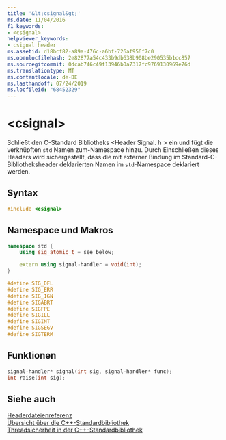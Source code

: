 ```yaml
---
title: '&lt;csignal&gt;'
ms.date: 11/04/2016
f1_keywords:
- <csignal>
helpviewer_keywords:
- csignal header
ms.assetid: d18bcf82-a89a-476c-a6bf-726af956f7c0
ms.openlocfilehash: 2e82877a54c433b9db638b908be290535b1cc857
ms.sourcegitcommit: 0dcab746c49f13946b0a7317fc9769130969e76d
ms.translationtype: MT
ms.contentlocale: de-DE
ms.lasthandoff: 07/24/2019
ms.locfileid: "68452329"
---
```

# <a name="ltcsignalgt"></a>&lt;csignal&gt;

Schließt den C-Standard Bibliotheks \<Header Signal. h > ein und fügt die verknüpften `std` Namen zum-Namespace hinzu. Durch Einschließen dieses Headers wird sichergestellt, dass die mit externer Bindung im Standard-C-Bibliotheksheader deklarierten Namen im `std`-Namespace deklariert werden.


## <a name="syntax"></a>Syntax

```cpp
#include <csignal>
```

## <a name="namespace-and-macros"></a>Namespace und Makros

```cpp
namespace std {
    using sig_atomic_t = see below;

    extern using signal-handler = void(int);
}

#define SIG_DFL
#define SIG_ERR
#define SIG_IGN
#define SIGABRT
#define SIGFPE
#define SIGILL
#define SIGINT
#define SIGSEGV
#define SIGTERM
```

## <a name="functions"></a>Funktionen

```cpp
signal-handler* signal(int sig, signal-handler* func);
int raise(int sig);
```

## <a name="see-also"></a>Siehe auch

[Headerdateienreferenz](../standard-library/cpp-standard-library-header-files.md)\
[Übersicht über die C++-Standardbibliothek](../standard-library/cpp-standard-library-overview.md)\
[Threadsicherheit in der C++-Standardbibliothek](../standard-library/thread-safety-in-the-cpp-standard-library.md)
